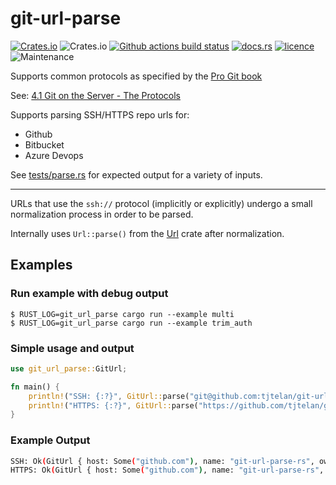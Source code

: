 # git-url-parse

[![Crates.io](https://img.shields.io/crates/v/git-url-parse)](https://crates.io/crates/git-url-parse)
![Crates.io](https://img.shields.io/crates/d/git-url-parse)
[![Github actions build status](https://github.com/tjtelan/git-url-parse-rs/workflows/git-url-parse/badge.svg)](https://github.com/tjtelan/git-url-parse-rs/actions/workflows/rust.yml)
[![docs.rs](https://docs.rs/git-url-parse/badge.svg)](https://docs.rs/git-url-parse/)
[![licence](https://img.shields.io/github/license/tjtelan/git-url-parse-rs)](LICENSE)
![Maintenance](https://img.shields.io/maintenance/yes/2022)

Supports common protocols as specified by the [Pro Git book](https://git-scm.com/book/en/v2)

See: [4.1 Git on the Server - The Protocols](https://git-scm.com/book/en/v2/Git-on-the-Server-The-Protocols)

Supports parsing SSH/HTTPS repo urls for:
* Github
* Bitbucket
* Azure Devops

See [tests/parse.rs](tests/parse.rs) for expected output for a variety of inputs.

---

URLs that use the `ssh://` protocol (implicitly or explicitly) undergo a small normalization process in order to be parsed.

Internally uses `Url::parse()` from the [Url](https://crates.io/crates/url) crate after normalization.

## Examples

### Run example with debug output

```shell
$ RUST_LOG=git_url_parse cargo run --example multi
$ RUST_LOG=git_url_parse cargo run --example trim_auth 
```

### Simple usage and output
```rust
use git_url_parse::GitUrl;

fn main() {
    println!("SSH: {:?}", GitUrl::parse("git@github.com:tjtelan/git-url-parse-rs.git"));
    println!("HTTPS: {:?}", GitUrl::parse("https://github.com/tjtelan/git-url-parse-rs"));
}
```

### Example Output
```bash
SSH: Ok(GitUrl { host: Some("github.com"), name: "git-url-parse-rs", owner: Some("tjtelan"), organization: None, fullname: "tjtelan/git-url-parse-rs", scheme: Ssh, user: Some("git"), token: None, port: None, path: "tjtelan/git-url-parse-rs.git", git_suffix: true, scheme_prefix: false })
HTTPS: Ok(GitUrl { host: Some("github.com"), name: "git-url-parse-rs", owner: Some("tjtelan"), organization: None, fullname: "tjtelan/git-url-parse-rs", scheme: Https, user: None, token: None, port: None, path: "/tjtelan/git-url-parse-rs", git_suffix: false, scheme_prefix: true })
```